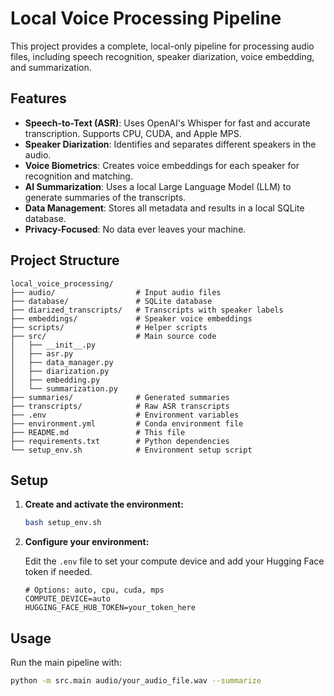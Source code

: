 
# Local Voice Processing Pipeline

This project provides a complete, local-only pipeline for processing audio files, including speech recognition, speaker diarization, voice embedding, and summarization.

## Features

- **Speech-to-Text (ASR)**: Uses OpenAI's Whisper for fast and accurate transcription. Supports CPU, CUDA, and Apple MPS.
- **Speaker Diarization**: Identifies and separates different speakers in the audio.
- **Voice Biometrics**: Creates voice embeddings for each speaker for recognition and matching.
- **AI Summarization**: Uses a local Large Language Model (LLM) to generate summaries of the transcripts.
- **Data Management**: Stores all metadata and results in a local SQLite database.
- **Privacy-Focused**: No data ever leaves your machine.

## Project Structure

```
local_voice_processing/
├── audio/                  # Input audio files
├── database/               # SQLite database
├── diarized_transcripts/   # Transcripts with speaker labels
├── embeddings/             # Speaker voice embeddings
├── scripts/                # Helper scripts
├── src/                    # Main source code
│   ├── __init__.py
│   ├── asr.py
│   ├── data_manager.py
│   ├── diarization.py
│   ├── embedding.py
│   └── summarization.py
├── summaries/              # Generated summaries
├── transcripts/            # Raw ASR transcripts
├── .env                    # Environment variables
├── environment.yml         # Conda environment file
├── README.md               # This file
├── requirements.txt        # Python dependencies
└── setup_env.sh            # Environment setup script
```

## Setup

1. **Create and activate the environment:**

   ```bash
   bash setup_env.sh
   ```

2. **Configure your environment:**

   Edit the `.env` file to set your compute device and add your Hugging Face token if needed.

   ```dotenv
   # Options: auto, cpu, cuda, mps
   COMPUTE_DEVICE=auto
   HUGGING_FACE_HUB_TOKEN=your_token_here
   ```

## Usage

Run the main pipeline with:

```bash
python -m src.main audio/your_audio_file.wav --summarize
```
